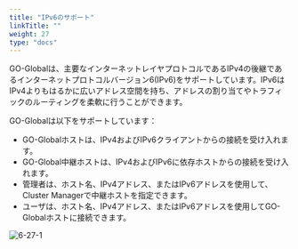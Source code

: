 ```yaml
---
title: "IPv6のサポート"
linkTitle: ""
weight: 27
type: "docs"
---
```


GO-Globalは、主要なインターネットレイヤプロトコルであるIPv4の後継であるインターネットプロトコルバージョン6(IPv6)をサポートしています。IPv6はIPv4よりもはるかに広いアドレス空間を持ち、アドレスの割り当てやトラフィックのルーティングを柔軟に行うことができます。

GO-Globalは以下をサポートしています：

* GO-Globalホストは、IPv4およびIPv6クライアントからの接続を受け入れます。
* GO-Global中継ホストは、IPv4およびIPv6に依存ホストからの接続を受け入れます。
* 管理者は、ホスト名、IPv4アドレス、またはIPv6アドレスを使用して、Cluster Managerで中継ホストを指定できます。
* ユーザは、ホスト名、IPv4アドレス、またはIPv6アドレスを使用してGO-Globalホストに接続できます。

![6-27-1](/image5/6-27-1.png) 